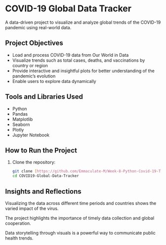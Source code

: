# COVID-19 Global Data Tracker

A data-driven project to visualize and analyze global trends of the COVID-19 pandemic using real-world data.

## Project Objectives

- Load and process COVID-19 data from Our World in Data
- Visualize trends such as total cases, deaths, and vaccinations by country or region
- Provide interactive and insightful plots for better understanding of the pandemic’s evolution
- Enable users to explore data dynamically

## Tools and Libraries Used

- Python
- Pandas
- Matplotlib
- Seaborn
- Plotly
- Jupyter Notebook

## How to Run the Project

1. Clone the repository:
   ```bash
   git clone [https://github.com/Emmaculate-M/Week-8-Python-Covid-19-Tracker.git]
   cd COVID19-Global-Data-Tracker

## Insights and Reflections
Visualizing the data across different time periods and countries shows the varied impact of the virus.

The project highlights the importance of timely data collection and global cooperation.

Data storytelling through visuals is a powerful way to communicate public health trends.
